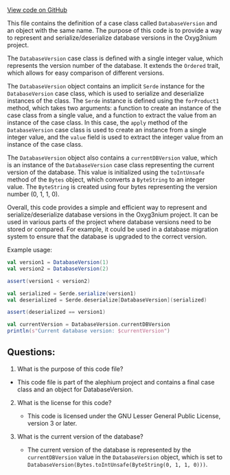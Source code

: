 [View code on GitHub](https://github.com/alephium/alephium/flow/src/main/scala/org/alephium/flow/io/DatabaseVersion.scala)

This file contains the definition of a case class called `DatabaseVersion` and an object with the same name. The purpose of this code is to provide a way to represent and serialize/deserialize database versions in the Oxyg3nium project. 

The `DatabaseVersion` case class is defined with a single integer value, which represents the version number of the database. It extends the `Ordered` trait, which allows for easy comparison of different versions. 

The `DatabaseVersion` object contains an implicit `Serde` instance for the `DatabaseVersion` case class, which is used to serialize and deserialize instances of the class. The `Serde` instance is defined using the `forProduct1` method, which takes two arguments: a function to create an instance of the case class from a single value, and a function to extract the value from an instance of the case class. In this case, the `apply` method of the `DatabaseVersion` case class is used to create an instance from a single integer value, and the `value` field is used to extract the integer value from an instance of the case class.

The `DatabaseVersion` object also contains a `currentDBVersion` value, which is an instance of the `DatabaseVersion` case class representing the current version of the database. This value is initialized using the `toIntUnsafe` method of the `Bytes` object, which converts a `ByteString` to an integer value. The `ByteString` is created using four bytes representing the version number (0, 1, 1, 0).

Overall, this code provides a simple and efficient way to represent and serialize/deserialize database versions in the Oxyg3nium project. It can be used in various parts of the project where database versions need to be stored or compared. For example, it could be used in a database migration system to ensure that the database is upgraded to the correct version. 

Example usage:
```scala
val version1 = DatabaseVersion(1)
val version2 = DatabaseVersion(2)

assert(version1 < version2)

val serialized = Serde.serialize(version1)
val deserialized = Serde.deserialize[DatabaseVersion](serialized)

assert(deserialized == version1)

val currentVersion = DatabaseVersion.currentDBVersion
println(s"Current database version: $currentVersion")
```
## Questions: 
 1. What is the purpose of this code file?
   - This code file is part of the alephium project and contains a final case class and an object for DatabaseVersion.

2. What is the license for this code?
   - This code is licensed under the GNU Lesser General Public License, version 3 or later.

3. What is the current version of the database?
   - The current version of the database is represented by the `currentDBVersion` value in the `DatabaseVersion` object, which is set to `DatabaseVersion(Bytes.toIntUnsafe(ByteString(0, 1, 1, 0)))`.